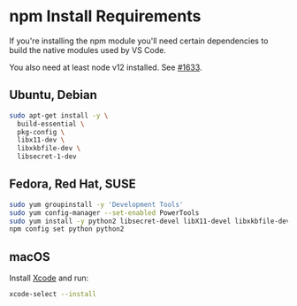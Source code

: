 # npm Install Requirements

If you're installing the npm module you'll need certain dependencies to build
the native modules used by VS Code.

You also need at least node v12 installed. See [#1633](https://github.com/cdr/code-server/issues/1633).

## Ubuntu, Debian

```bash
sudo apt-get install -y \
  build-essential \
  pkg-config \
  libx11-dev \
  libxkbfile-dev \
  libsecret-1-dev
```

## Fedora, Red Hat, SUSE

```bash
sudo yum groupinstall -y 'Development Tools'
sudo yum config-manager --set-enabled PowerTools
sudo yum install -y python2 libsecret-devel libX11-devel libxkbfile-devel
npm config set python python2
```

## macOS

Install [Xcode](https://developer.apple.com/xcode/downloads/) and run:

```bash
xcode-select --install
```
